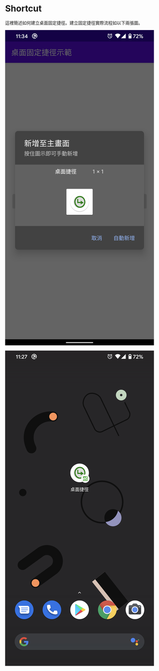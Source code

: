 # Shortcut
這裡簡述如何建立桌面固定捷徑。建立固定捷徑實際流程如以下兩張圖。

![image](https://github.com/klps5603/Shortcut/blob/master/app/src/main/res/drawable/%E5%BB%BA%E7%AB%8B%E5%9B%BA%E5%AE%9A%E6%8D%B7%E5%BE%91%E6%88%AA%E5%9C%96.png)

![image](https://github.com/klps5603/Shortcut/blob/master/app/src/main/res/drawable/%E5%9B%BA%E5%AE%9A%E6%8D%B7%E5%BE%91%E6%88%AA%E5%9C%96.png)
